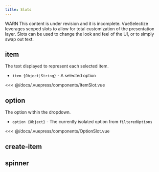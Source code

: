 ```yaml
---
title: Slots
---
```


<tip>
<tempalet slot="title">WARN</tempalet>
This content is under revision and it is incomplete.
</tip>

<tip class="mt-2">
VueSelectize leverages scoped slots to allow for total customization of the presentation layer.
Slots can be used to change the look and feel of the UI, or to simply swap out text.
</tip>

## item  

The text displayed to represent each selected item.
- `item {Object|String}` - A selected option

<ItemSlot />

<<< @/docs/.vuepress/components/ItemSlot.vue

## option

The option within the dropdown.
- `option {Object}` - The currently isolated option from `filteredOptions`

<OptionSlot />

<<< @/docs/.vuepress/components/OptionSlot.vue
  

## create-item
## spinner
